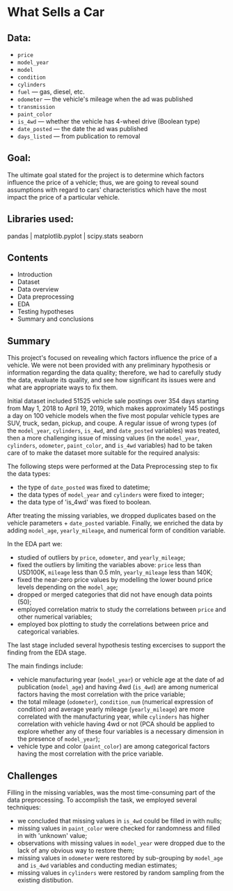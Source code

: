 # What Sells a Car

## Data:

- `price`
- `model_year`
- `model`
- `condition`
- `cylinders`
- `fuel` — gas, diesel, etc.
- `odometer` — the vehicle's mileage when the ad was published
- `transmission`
- `paint_color`
- `is_4wd` — whether the vehicle has 4-wheel drive (Boolean type)
- `date_posted` — the date the ad was published
- `days_listed` — from publication to removal

## Goal:

The ultimate goal stated for the project is to determine which factors influence the price of a vehicle; thus, we are going to reveal sound assumptions with regard to cars' characteristics which have the most impact the price of a particular vehicle.

## Libraries used:

pandas | 
matplotlib.pyplot |
scipy.stats
seaborn

## Contents

* Introduction
* Dataset
* Data overview
* Data preprocessing
* EDA
* Testing hypotheses
* Summary and conclusions

## Summary

This project's focused on revealing which factors influence the price of a vehicle. We were not been provided with any preliminary hypothesis or information regarding the data quality; therefore, we had to carefully study the data, evaluate its quality, and see how significant its issues were and what are appropriate ways to fix them.

Initial dataset included 51525 vehicle sale postings over 354 days starting from May 1, 2018 to April 19, 2019, which makes approximately 145 postings a day on 100 vehicle models when the five most popular vehicle types are SUV, truck, sedan, pickup, and coupe. A regular issue of wrong types (of the `model_year`, `cylinders`, `is_4wd`, and `date_posted` variables) was treated, then a more challenging issue of missing values (in the `model_year`, `cylinders`, `odometer`, `paint_color`, and `is_4wd` variables) had to be taken care of to make the dataset more suitable for the required analysis:

The following steps were performed at the Data Preprocessing step to fix the data types:

* the type of `date_posted` was fixed to datetime;
* the data types of `model_year` and `cylinders` were fixed to integer;
* the data type of 'is_4wd' was fixed to boolean.

After treating the missing variables, we dropped duplicates based on the vehicle parameters + `date_posted` variable. Finally, we enriched the data by adding `model_age`, `yearly_mileage`, and numerical form of condition variable.

In the EDA part we:

* studied of outliers by `price`, `odometer`, and `yearly_mileage`;
* fixed the outliers by limiting the variables above: `price` less than USD100K, `mileage` less than 0.5 mln, `yearly_mileage` less than 140K;
* fixed the near-zero price values by modelling the lower bound price levels depending on the `model_age`;
* dropped or merged categories that did not have enough data points (50);
* employed correlation matrix to study the correlations between `price` and other numerical variables;
* employed box plotting to study the correlations between price and categorical variables.

The last stage included several hypothesis testing excercises to support the finding from the EDA stage.

The main findings include:

* vehicle manufacturing year (`model_year`) or vehicle age at the date of ad publication (`model_age`) and having 4wd (`is_4wd`) are among numerical factors having the most correlation with the price variable;
* the total mileage (`odometer`), `condition_num` (numerical expression of condition) and average yearly mileage (`yearly_mileage`) are more correlated with the manufacturing year, while `cylinders` has higher correlation with vehicle having 4wd or not (PCA should be applied to explore whether any of these four variables is a necessary dimension in the presence of `model_year`);
* vehicle type and color (`paint_color`) are among categorical factors having the most correlation with the price variable.

## Challenges

Filling in the missing variables, was the most time-consuming part of the data preprocessing. To accomplish the task, we employed several techniques:
* we concluded that missing values in `is_4wd` could be filled in with nulls;
* missing values in `paint_color` were checked for randomness and filled in with 'unknown' value;
* observations with missing values in `model_year` were dropped due to the lack of any obvious way to restore them;
* missing values in `odometer` were restored by sub-grouping by `model_age` and `is_4wd` variables and conducting median estimates;
* missing values in `cylinders` were restored by random sampling from the existing distibution.
